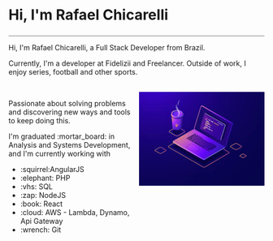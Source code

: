 <div style="border-bottom: 1px solid gray; width: 100%; padding-bottom: 5px;">
<h1>Hi, I'm Rafael Chicarelli</h1>
</div>

<p>Hi, I'm  Rafael Chicarelli, a Full Stack Developer from Brazil.</p>
<p>Currently, I'm a developer at Fidelizii and Freelancer. Outside of work, I enjoy series, football and other sports. </p></br>

<div style="display: flex; justify-content: space-between;">
  <div style="width: 49%;">
    <p>Passionate about solving problems and discovering new ways and tools to keep doing this.</p>
    <p>I'm graduated :mortar_board: in Analysis and Systems Development, and I'm currently working with</p>
    <ul>
       <li>:squirrel:AngularJS</li>
       <li>:elephant: PHP</li>
       <li>:vhs: SQL</li>
       <li>:zap: NodeJS</li>
       <li>:book: React</li>
       <li>:cloud: AWS - Lambda, Dynamo, Api Gateway</li>
       <li>:wrench: Git</li>
    </ul>
  </div>
  <div style="width: 49%;">
    <img src="./images/programming.jpg" alt="Programming image"></img>
  </div>
</div>
